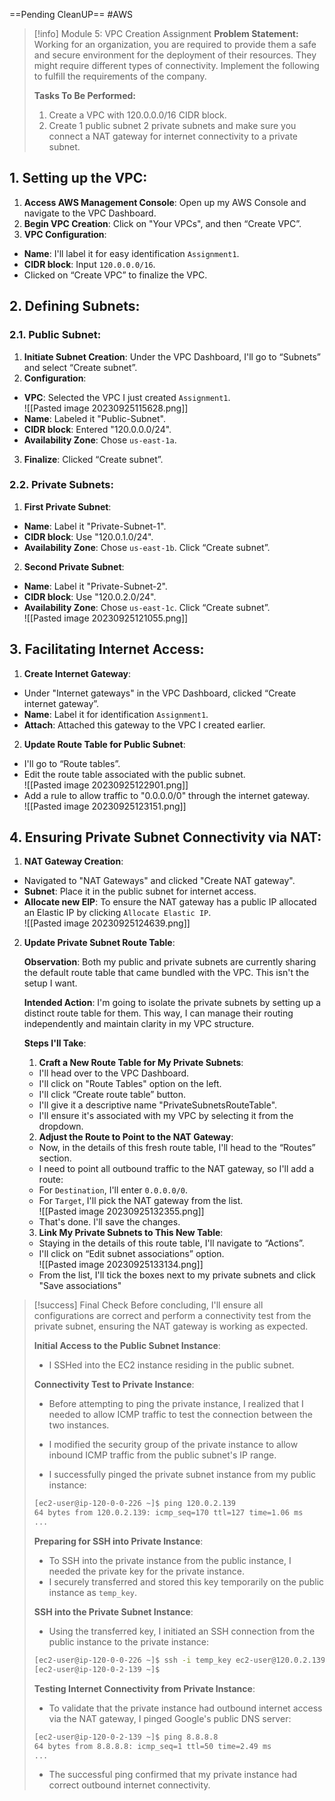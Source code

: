 ==Pending CleanUP==
#AWS

> [!info] Module 5: VPC Creation Assignment
> **Problem Statement:** 
> Working for an organization, you are required to provide them a safe and secure environment for the deployment of their resources. They might require different types of connectivity. Implement the following to fulfill the requirements of the company. 
> 
> **Tasks To Be Performed:** 
> 1. Create a VPC with 120.0.0.0/16 CIDR block. 
> 2. Create 1 public subnet 2 private subnets and make sure you connect a NAT gateway for internet connectivity to a private subnet.


## 1. **Setting up the VPC**:

1. **Access AWS Management Console**: Open up my AWS Console and navigate to the VPC Dashboard.
2. **Begin VPC Creation**: Click on "Your VPCs", and then “Create VPC”.
3. **VPC Configuration**:
 - **Name**: I'll label it for easy identification `Assignment1`.
 - **CIDR block**: Input `120.0.0.0/16`.
 - Clicked on “Create VPC” to finalize the VPC.

## 2. **Defining Subnets**:

### 2.1. **Public Subnet**:

1. **Initiate Subnet Creation**: Under the VPC Dashboard, I'll go to “Subnets” and select “Create subnet”.
2. **Configuration**:
 - **VPC**: Selected the VPC I just created `Assignment1`.
  <br>![[Pasted image 20230925115628.png]]
 - **Name**: Labeled it "Public-Subnet".
 - **CIDR block**: Entered "120.0.0.0/24".
 - **Availability Zone**: Chose `us-east-1a`.
3. **Finalize**: Clicked “Create subnet”.
 
### 2.2. **Private Subnets**:

1. **First Private Subnet**:
 - **Name**: Label it "Private-Subnet-1".
 - **CIDR block**: Use "120.0.1.0/24".
 - **Availability Zone**: Chose `us-east-1b`. 
  Click “Create subnet”.
2. **Second Private Subnet**:
 - **Name**: Label it "Private-Subnet-2".
 - **CIDR block**: Use "120.0.2.0/24".
 - **Availability Zone**: Chose `us-east-1c`. 
  Click “Create subnet”.
<br>![[Pasted image 20230925121055.png]]
## 3. **Facilitating Internet Access**:

1. **Create Internet Gateway**:
 - Under "Internet gateways" in the VPC Dashboard, clicked “Create internet gateway”.
 - **Name**: Label it for identification `Assignment1`.
 - **Attach**: Attached this gateway to the VPC I created earlier.
  
2. **Update Route Table for Public Subnet**:
 - I'll go to “Route tables”.
 - Edit the route table associated with the public subnet.
  <br>![[Pasted image 20230925122901.png]]
 - Add a rule to allow traffic to "0.0.0.0/0" through the internet gateway.
  <br>![[Pasted image 20230925123151.png]]

## 4. **Ensuring Private Subnet Connectivity via NAT**:

1. **NAT Gateway Creation**:
 - Navigated to "NAT Gateways" and clicked "Create NAT gateway".
 - **Subnet**: Place it in the public subnet for internet access.
 - **Allocate new EIP**: To ensure the NAT gateway has a public IP allocated an Elastic IP by clicking `Allocate Elastic IP`.
  <br>![[Pasted image 20230925124639.png]]
  
2. **Update Private Subnet Route Table**:

	**Observation**: Both my public and private subnets are currently sharing the default route table that came bundled with the VPC. This isn't the setup I want.
	
	**Intended Action**: I'm going to isolate the private subnets by setting up a distinct route table for them. This way, I can manage their routing independently and maintain clarity in my VPC structure.
	
	**Steps I'll Take**:
	1. **Craft a New Route Table for My Private Subnets**:
	 - I'll head over to the VPC Dashboard.
	 - I'll click on "Route Tables" option on the left.
	 - I'll click “Create route table” button.
	 - I'll give it a descriptive name "PrivateSubnetsRouteTable".
	 - I'll ensure it's associated with my VPC by selecting it from the dropdown.
	  
	2. **Adjust the Route to Point to the NAT Gateway**:
	 - Now, in the details of this fresh route table, I'll head to the “Routes” section.
	 - I need to point all outbound traffic to the NAT gateway, so I'll add a route:
	  - For `Destination`, I'll enter `0.0.0.0/0`.
	  - For `Target`, I'll pick the NAT gateway from the list.
	   <br>![[Pasted image 20230925132355.png]]
	 - That's done. I'll save the changes.
	  
	3. **Link My Private Subnets to This New Table**:
	 - Staying in the details of this route table, I'll navigate to “Actions”.
	 - I'll click on “Edit subnet associations” option.
	  <br>![[Pasted image 20230925133134.png]]
	 - From the list, I'll tick the boxes next to my private subnets and click "Save associations"


> [!success] Final Check
> Before concluding, I'll ensure all configurations are correct and perform a connectivity test from the private subnet, ensuring the NAT gateway is working as expected.
> 
> **Initial Access to the Public Subnet Instance**:
> 
>  - I SSHed into the EC2 instance residing in the public subnet.
>   
> **Connectivity Test to Private Instance**:
>  
>  - Before attempting to ping the private instance, I realized that I needed to allow ICMP traffic to test the connection between the two instances.
>   
>  - I modified the security group of the private instance to allow inbound ICMP traffic from the public subnet's IP range.
>   
>  - I successfully pinged the private subnet instance from my public instance:
> 
> ```bash
> [ec2-user@ip-120-0-0-226 ~]$ ping 120.0.2.139
> 64 bytes from 120.0.2.139: icmp_seq=170 ttl=127 time=1.06 ms
> ...
> ```
> 
> **Preparing for SSH into Private Instance**:
>  
>  - To SSH into the private instance from the public instance, I needed the private key for the private instance.
>  - I securely transferred and stored this key temporarily on the public instance as `temp_key`.
>   
> **SSH into the Private Subnet Instance**:
>  
>  - Using the transferred key, I initiated an SSH connection from the public instance to the private instance:
> 
> ```bash
> [ec2-user@ip-120-0-0-226 ~]$ ssh -i temp_key ec2-user@120.0.2.139
> [ec2-user@ip-120-0-2-139 ~]$
> ```
>   
> **Testing Internet Connectivity from Private Instance**:
>  
>  - To validate that the private instance had outbound internet access via the NAT gateway, I pinged Google's public DNS server:
>   
> ```bash
> [ec2-user@ip-120-0-2-139 ~]$ ping 8.8.8.8
> 64 bytes from 8.8.8.8: icmp_seq=1 ttl=50 time=2.49 ms
> ...
> ```
>   
>  - The successful ping confirmed that my private instance had correct outbound internet connectivity.